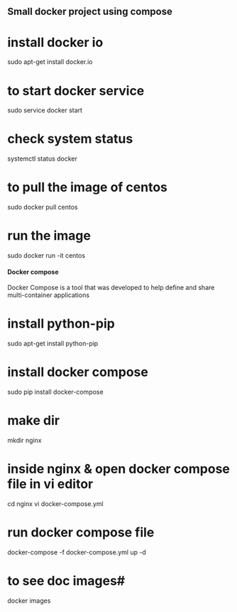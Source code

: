 ## Small docker project using compose ##

# install docker io
sudo apt-get install docker.io
 
 # to start docker service
 sudo service docker start
 
 # check system status
 systemctl status docker
 
 # to pull the image of centos
 sudo docker pull centos
 
 # run the image
 sudo docker run -it centos
 
 #### Docker compose ####
 Docker Compose is a tool that was developed to help define and share multi-container applications
 
  # install python-pip
  sudo apt-get install python-pip
  
 # install docker compose
 sudo pip install docker-compose
 
 # make dir #
 mkdir nginx
 
 # inside nginx & open docker compose file in vi editor #
 cd nginx
 vi docker-compose.yml
 
 # run docker compose file #
 docker-compose -f docker-compose.yml up -d
 
 # to see doc images#
docker images 

